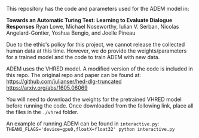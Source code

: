 This repository has the code and parameters used for the ADEM model in:

**Towards an Automatic Turing Test: Learning to Evaluate Dialogue Responses**
Ryan Lowe, Michael Noseworthy, Iulian V. Serban, Nicolas Angelard-Gontier, Yoshua Bengio, and Joelle Pineau

Due to the ethic's policy for this project, we cannot release the collected human data at this time.
However, we do provide the weights/parameters for a trained model and the code to train ADEM with new data.

ADEM uses the VHRED model. A modified version of the code is included in this repo. The original repo and paper can be found at:
https://github.com/julianser/hed-dlg-truncated
https://arxiv.org/abs/1605.06069

You will need to download the weights for the pretrained VHRED model before running the code. Once downloaded from the following link, place all the files in the `./vhred` folder.

An example of running ADEM can be found in `interactive.py`:
`THEANO_FLAGS='device=gpu0,floatX=float32' python interactive.py`
